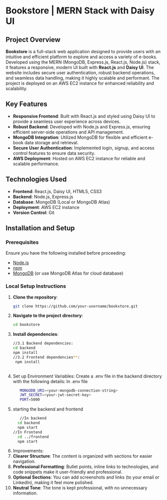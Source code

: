 # Bookstore | MERN Stack with Daisy UI

## Project Overview
**Bookstore** is a full-stack web application designed to provide users with an intuitive and efficient platform to explore and access a variety of e-books. Developed using the MERN (MongoDB, Express.js, React.js, Node.js) stack, it features a responsive, modern UI built with **React.js** and **Daisy UI**. The website includes secure user authentication, robust backend operations, and seamless data handling, making it highly scalable and performant. The project is deployed on an AWS EC2 instance for enhanced reliability and scalability.

## Key Features
- **Responsive Frontend**: Built with React.js and styled using Daisy UI to provide a seamless user experience across devices.
- **Robust Backend**: Developed with Node.js and Express.js, ensuring efficient server-side operations and API management.
- **MongoDB Integration**: Utilized MongoDB for flexible and efficient e-book data storage and retrieval.
- **Secure User Authentication**: Implemented login, signup, and access control features to ensure data security.
- **AWS Deployment**: Hosted on AWS EC2 instance for reliable and scalable performance.

## Technologies Used
- **Frontend**: React.js, Daisy UI, HTML5, CSS3
- **Backend**: Node.js, Express.js
- **Database**: MongoDB (Local or MongoDB Atlas)
- **Deployment**: AWS EC2 instance
- **Version Control**: Git

## Installation and Setup

### Prerequisites
Ensure you have the following installed before proceeding:
- [Node.js](https://nodejs.org/)
- [npm](https://www.npmjs.com/)
- [MongoDB](https://www.mongodb.com/) (or use MongoDB Atlas for cloud database)

### Local Setup Instructions
1. **Clone the repository**:
   ```bash
   git clone https://github.com/your-username/bookstore.git
2. **Navigate to the project directory**:
      ```bash
   cd bookstore
3. **Install dependencies**:
     ```bash
   //3.1 Backend dependencies:
   cd backend
   npm install
   //3.2 Frontend dependencies**:
      npm install
                                                                                    
4. Set up Environment Variables: Create a .env file in the backend directory with the following details:
   In .env file
   ```bash
      MONGODB_URI=<your-mongodb-connection-string>
      JWT_SECRET=<your-jwt-secret-key>
      PORT=5000
5. starting the backend and frontend
    ```bash
       //In backend
      cd backend
      npm start
    //In Frontend
      cd ../frontend
      npm start

6. Improvements:
1. **Clearer Structure**: The content is organized with sections for easier navigation.
2. **Professional Formatting**: Bullet points, inline links to technologies, and code snippets make it user-friendly and professional.
3. **Optional Sections**: You can add screenshots and links (to your email or LinkedIn), making it feel more polished.
4. **Neutral Tone**: The tone is kept professional, with no unnecessary information.

